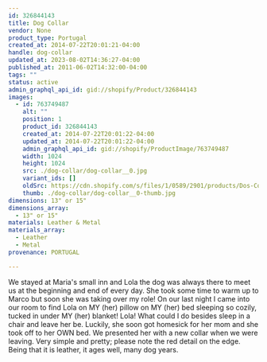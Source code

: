 ```yaml
---
id: 326844143
title: Dog Collar
vendor: None
product_type: Portugal
created_at: 2014-07-22T20:01:21-04:00
handle: dog-collar
updated_at: 2023-08-02T14:36:27-04:00
published_at: 2011-06-02T14:32:00-04:00
tags: ""
status: active
admin_graphql_api_id: gid://shopify/Product/326844143
images:
  - id: 763749487
    alt: ""
    position: 1
    product_id: 326844143
    created_at: 2014-07-22T20:01:22-04:00
    updated_at: 2014-07-22T20:01:22-04:00
    admin_graphql_api_id: gid://shopify/ProductImage/763749487
    width: 1024
    height: 1024
    src: ./dog-collar/dog-collar__0.jpg
    variant_ids: []
    oldSrc: https://cdn.shopify.com/s/files/1/0589/2901/products/Dos-Collar.jpeg?v=1406073682
    thumb: ./dog-collar/dog-collar__0-thumb.jpg
dimensions: 13" or 15"
dimensions_array:
  - 13" or 15"
materials: Leather & Metal
materials_array:
  - Leather
  - Metal
provenance: PORTUGAL

---
```


We stayed at Maria's small inn and Lola the dog was always there to meet us at the beginning and end of every day. She took some time to warm up to Marco but soon she was taking over my role! On our last night I came into our room to find Lola on MY (her) pillow on MY (her) bed sleeping so cozily, tucked in under MY (her) blanket! Lola! What could I do besides sleep in a chair and leave her be. Luckily, she soon got homesick for her mom and she took off to her OWN bed. We presented her with a new collar when we were leaving. Very simple and pretty; please note the red detail on the edge. Being that it is leather, it ages well, many dog years.